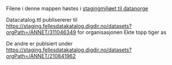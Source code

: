 Filene i denne mappen høstes i [stagingmiljøet til datanorge](https://data.norge.no/datasets/f8327e57-60fa-440f-9ecd-a8765ca13ae6)

Datacatalog.ttl publisererer til https://staging.fellesdatakatalog.digdir.no/datasets?orgPath=/ANNET/311046349 for organisasjonen Ekte topp tiger as

De andre er publsiert under https://staging.fellesdatakatalog.digdir.no/datasets?orgPath=/ANNET/210841962